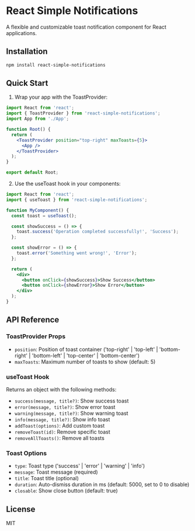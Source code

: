 # React Simple Notifications

A flexible and customizable toast notification component for React applications.

## Installation

```bash
npm install react-simple-notifications
```

## Quick Start

1. Wrap your app with the ToastProvider:

```jsx
import React from 'react';
import { ToastProvider } from 'react-simple-notifications';
import App from './App';

function Root() {
  return (
    <ToastProvider position="top-right" maxToasts={5}>
      <App />
    </ToastProvider>
  );
}

export default Root;
```

2. Use the useToast hook in your components:

```jsx
import React from 'react';
import { useToast } from 'react-simple-notifications';

function MyComponent() {
  const toast = useToast();

  const showSuccess = () => {
    toast.success('Operation completed successfully!', 'Success');
  };

  const showError = () => {
    toast.error('Something went wrong!', 'Error');
  };

  return (
    <div>
      <button onClick={showSuccess}>Show Success</button>
      <button onClick={showError}>Show Error</button>
    </div>
  );
}
```

## API Reference

### ToastProvider Props

- `position`: Position of toast container ('top-right' | 'top-left' | 'bottom-right' | 'bottom-left' | 'top-center' | 'bottom-center')
- `maxToasts`: Maximum number of toasts to show (default: 5)

### useToast Hook

Returns an object with the following methods:

- `success(message, title?)`: Show success toast
- `error(message, title?)`: Show error toast  
- `warning(message, title?)`: Show warning toast
- `info(message, title?)`: Show info toast
- `addToast(options)`: Add custom toast
- `removeToast(id)`: Remove specific toast
- `removeAllToasts()`: Remove all toasts

### Toast Options

- `type`: Toast type ('success' | 'error' | 'warning' | 'info')
- `message`: Toast message (required)
- `title`: Toast title (optional)
- `duration`: Auto-dismiss duration in ms (default: 5000, set to 0 to disable)
- `closable`: Show close button (default: true)

## License

MIT